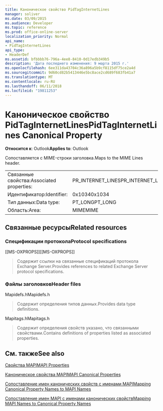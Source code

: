 ```yaml
---
title: Каноническое свойство PidTagInternetLines
manager: soliver
ms.date: 03/09/2015
ms.audience: Developer
ms.topic: reference
ms.prod: office-online-server
localization_priority: Normal
api_name:
- PidTagInternetLines
api_type:
- HeaderDef
ms.assetid: bfbbbb76-796a-4ee8-8410-0d17edb349b5
description: 'Дата последнего изменения: 9 марта 2015 г.'
ms.openlocfilehash: 6ee311da43704c36a896a5b9cf8115df75ce2a4d
ms.sourcegitcommit: 9d60cd82b5413446e5bc8ace2cd689f683fb41a7
ms.translationtype: MT
ms.contentlocale: ru-RU
ms.lasthandoff: 06/11/2018
ms.locfileid: "19811253"
---
```

# <a name="pidtaginternetlines-canonical-property"></a><span data-ttu-id="3975b-103">Каноническое свойство PidTagInternetLines</span><span class="sxs-lookup"><span data-stu-id="3975b-103">PidTagInternetLines Canonical Property</span></span>

  
  
<span data-ttu-id="3975b-104">**Относится к**: Outlook</span><span class="sxs-lookup"><span data-stu-id="3975b-104">**Applies to**: Outlook</span></span> 
  
<span data-ttu-id="3975b-105">Сопоставляется с MIME-строки заголовка.</span><span class="sxs-lookup"><span data-stu-id="3975b-105">Maps to the MIME Lines header.</span></span>
  
|||
|:-----|:-----|
|<span data-ttu-id="3975b-106">Связанные свойства:</span><span class="sxs-lookup"><span data-stu-id="3975b-106">Associated properties:</span></span>  <br/> |<span data-ttu-id="3975b-107">PR_INTERNET_LINES</span><span class="sxs-lookup"><span data-stu-id="3975b-107">PR_INTERNET_LINES</span></span>  <br/> |
|<span data-ttu-id="3975b-108">Идентификатор:</span><span class="sxs-lookup"><span data-stu-id="3975b-108">Identifier:</span></span>  <br/> |<span data-ttu-id="3975b-109">0x1034</span><span class="sxs-lookup"><span data-stu-id="3975b-109">0x1034</span></span>  <br/> |
|<span data-ttu-id="3975b-110">Тип данных:</span><span class="sxs-lookup"><span data-stu-id="3975b-110">Data type:</span></span>  <br/> |<span data-ttu-id="3975b-111">PT_LONG</span><span class="sxs-lookup"><span data-stu-id="3975b-111">PT_LONG</span></span>  <br/> |
|<span data-ttu-id="3975b-112">Область:</span><span class="sxs-lookup"><span data-stu-id="3975b-112">Area:</span></span>  <br/> |<span data-ttu-id="3975b-113">MIME</span><span class="sxs-lookup"><span data-stu-id="3975b-113">MIME</span></span>  <br/> |
   
## <a name="related-resources"></a><span data-ttu-id="3975b-114">Связанные ресурсы</span><span class="sxs-lookup"><span data-stu-id="3975b-114">Related resources</span></span>

### <a name="protocol-specifications"></a><span data-ttu-id="3975b-115">Спецификации протокола</span><span class="sxs-lookup"><span data-stu-id="3975b-115">Protocol specifications</span></span>

<span data-ttu-id="3975b-116">[[MS-OXPROPS]]</span><span class="sxs-lookup"><span data-stu-id="3975b-116">[[MS-OXPROPS]]</span></span> 
  
> <span data-ttu-id="3975b-117">Содержит ссылки на связанные спецификаций протокола Exchange Server.</span><span class="sxs-lookup"><span data-stu-id="3975b-117">Provides references to related Exchange Server protocol specifications.</span></span>
    
### <a name="header-files"></a><span data-ttu-id="3975b-118">Файлы заголовков</span><span class="sxs-lookup"><span data-stu-id="3975b-118">Header files</span></span>

<span data-ttu-id="3975b-119">Mapidefs.h</span><span class="sxs-lookup"><span data-stu-id="3975b-119">Mapidefs.h</span></span>
  
> <span data-ttu-id="3975b-120">Содержит определения типов данных.</span><span class="sxs-lookup"><span data-stu-id="3975b-120">Provides data type definitions.</span></span>
    
<span data-ttu-id="3975b-121">Mapitags.h</span><span class="sxs-lookup"><span data-stu-id="3975b-121">Mapitags.h</span></span>
  
> <span data-ttu-id="3975b-122">Содержит определения свойств указано, что связанными свойствами.</span><span class="sxs-lookup"><span data-stu-id="3975b-122">Contains definitions of properties listed as associated properties.</span></span>
    
## <a name="see-also"></a><span data-ttu-id="3975b-123">См. также</span><span class="sxs-lookup"><span data-stu-id="3975b-123">See also</span></span>



[<span data-ttu-id="3975b-124">Свойства MAPI</span><span class="sxs-lookup"><span data-stu-id="3975b-124">MAPI Properties</span></span>](mapi-properties.md)
  
[<span data-ttu-id="3975b-125">Каноническое свойства MAPI</span><span class="sxs-lookup"><span data-stu-id="3975b-125">MAPI Canonical Properties</span></span>](mapi-canonical-properties.md)
  
[<span data-ttu-id="3975b-126">Сопоставление имен канонических свойств с именами MAPI</span><span class="sxs-lookup"><span data-stu-id="3975b-126">Mapping Canonical Property Names to MAPI Names</span></span>](mapping-canonical-property-names-to-mapi-names.md)
  
[<span data-ttu-id="3975b-127">Сопоставление имен MAPI с именами канонических свойств</span><span class="sxs-lookup"><span data-stu-id="3975b-127">Mapping MAPI Names to Canonical Property Names</span></span>](mapping-mapi-names-to-canonical-property-names.md)

